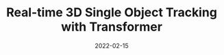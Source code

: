 ---
title: "Real-time 3D Single Object Tracking with Transformer"
citation: 'Jiayao Shan†, Sifan Zhou†, **Yubo Cui†**, Zheng Fang'
collection: publications
permalink: /publication/ptt_tmm
date: 2022-02-15
venue: 'IEEE Transactions on Multimedia'
paperurl: '/files/PTT_TMM.pdf'
link: 'https://ieeexplore.ieee.org/document/9695195'
github: 'https://github.com/shanjiayao/PTT'
excerpt: 'J. Shan, S. Zhou, Y. Cui and Z. Fang, "Real-Time 3D Single Object Tracking With Transformer," in IEEE Transactions on Multimedia, vol. 25, pp. 2339-2353, 2023, doi: 10.1109/TMM.2022.3146714.'
---